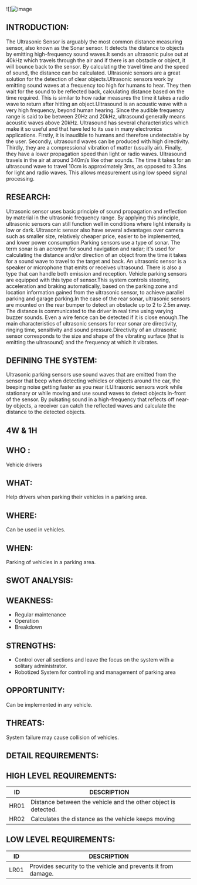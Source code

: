 ![]![image](https://user-images.githubusercontent.com/94230272/144211496-cba9cbd8-5b4f-499c-a855-4e25685e4acc.png)


INTRODUCTION:
----------------------
The Ultrasonic Sensor is arguably the most common distance measuring sensor, also known as the Sonar sensor. It detects the distance to objects by emitting high-frequency sound waves.It sends an ultrasonic pulse out at 40kHz which travels through the air and if there is an obstacle or object, it will bounce back to the sensor. By calculating the travel time and the speed of sound, the distance can be calculated. Ultrasonic sensors are a great solution for the detection of clear objects.Ultrasonic sensors work by emitting sound waves at a frequency too high for humans to hear. They then wait for the sound to be reflected back, calculating distance based on the time required. This is similar to how radar measures the time it takes a radio wave to return after hitting an object.Ultrasound is an acoustic wave with a very high frequency, beyond human hearing. Since the audible frequency range is said to be between 20Hz and 20kHz, ultrasound generally means acoustic waves above 20kHz. Ultrasound has several characteristics which make it so useful and that have led to its use in many electronics applications. Firstly, it is inaudible to humans and therefore undetectable by the user. Secondly, ultrasound waves can be produced with high directivity. Thirdly, they are a compressional vibration of matter (usually air). Finally, they have a lower propagation speed than light or radio waves.
Ultrasound travels in the air at around 340m/s like other sounds. The time it takes for an ultrasound wave to travel 10cm is approximately 3ms, as opposed to 3.3ns for light and radio waves. This allows measurement using low speed signal processing.


RESEARCH:
-----------------------
Ultrasonic sensor uses basic principle of sound propagation and reflection by material in the ultrasonic frequency range. By applying this principle, ultrasonic sensors can still function well in conditions where light intensity is low or dark. Ultrasonic sensor also have several advantages over camera such as smaller size, relatively cheaper price, easier to be implemented, and lower power consumption.Parking sensors use a type of sonar. The term sonar is an acronym for sound navigation and radar; it's used for calculating the distance and/or direction of an object from the time it takes for a sound wave to travel to the target and back. An ultrasonic sensor is a speaker or microphone that emits or receives ultrasound. There is also a type that can handle both emission and reception. Vehicle parking sensors are equipped with this type of sensor.This system controls steering, acceleration and braking automatically, based on the parking zone and location information gained from the ultrasonic sensor, to achieve parallel parking and garage parking.In the case of the rear sonar, ultrasonic sensors are mounted on the rear bumper to detect an obstacle up to 2 to 2.5m away. The distance is communicated to the driver in real time using varying buzzer sounds. Even a wire fence can be detected if it is close enough.The main characteristics of ultrasonic sensors for rear sonar are directivity, ringing time, sensitivity and sound pressure.Directivity of an ultrasonic sensor corresponds to the size and shape of the vibrating surface (that is emitting the ultrasound) and the frequency at which it vibrates.


DEFINING THE SYSTEM:
---------------------------
Ultrasonic parking sensors use sound waves that are emitted from the sensor that beep when detecting vehicles or objects around the car, the beeping noise getting faster as you near it.Ultrasonic sensors work while stationary or while moving and use sound waves to detect objects in-front of the sensor. By pulsating sound in a high-frequency that reflects off near-by objects, a receiver can catch the reflected waves and calculate the distance to the detected objects.



4W & 1H
---------------------
WHO :
--------------
Vehicle drivers

WHAT:
------------------
Help drivers when parking their vehicles in a parking area.

WHERE:
--------------------
Can be used in vehicles. 

WHEN:
-------------------
Parking of vehicles in a parking area.




SWOT ANALYSIS:
----------------------
WEAKNESS:
-------------------
*	Regular maintenance
*	Operation 
*	Breakdown

STRENGTHS:
-------------------
*	Control over all sections and leave the focus on the system with a solitary administrator.
*	Robotized System for controlling and management of parking area

OPPORTUNITY:
-------------------
Can be implemented in any vehicle.

THREATS:
--------------------------
System failure may cause collision of vehicles.



DETAIL REQUIREMENTS:
-------------------------
HIGH LEVEL REQUIREMENTS:
----------------------------
|ID   |       DESCRIPTION                                                         |
|---- |---------------------------------------------------------------------------|
|HR01 | Distance between the vehicle and the other object is detected.            |
|HR02 | Calculates the distance as the vehicle keeps moving                       |




LOW LEVEL REQUIREMENTS:
-------------------------

|ID     |                            DESCRIPTION                                                             |
|------ |----------------------------------------------------------------------------------------------------|
|LR01   |     Provides security to the vehicle and prevents it from damage.                                  | 




